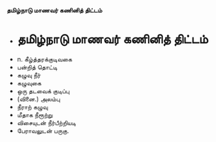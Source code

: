 **தமிழ்நாடு மாணவர் கணினித் திட்டம்**
- # தமிழ்நாடு மாணவர் கணினித் திட்டம்
- n. கீழ்த்தரக்குடிவகை
- பன்றித் தொட்டி
- கழுவு நீர்
- கழுவுகை
- ஒரு தடவைக் குடிப்பு
- (வினை.) அலம்பு
- நீராற் கழுவு
-    மீதாக நீரூற்று
- விசையுடன் நீர்பீற்றியடி
- பேராவலுடன் பருகு.

